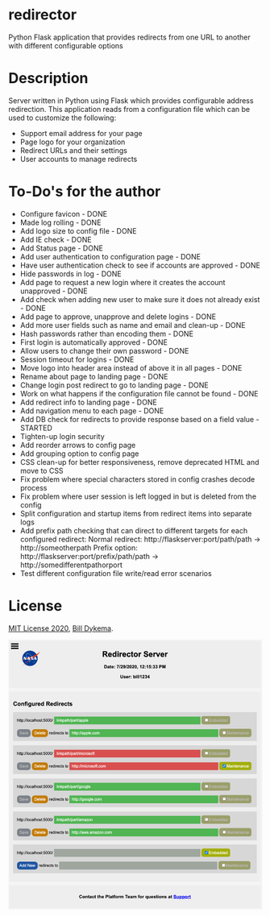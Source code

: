 # redirector

Python Flask application that provides redirects from one URL to another with different configurable options

# Description

Server written in Python using Flask which provides configurable address redirection.  This application reads from a configuration file which can be used to customize the following:

- Support email address for your page
- Page logo for your organization
- Redirect URLs and their settings
- User accounts to manage redirects

# To-Do's for the author

- Configure favicon - DONE
- Made log rolling - DONE
- Add logo size to config file - DONE
- Add IE check - DONE
- Add Status page - DONE
- Add user authentication to configuration page - DONE
- Have user authentication check to see if accounts are approved - DONE
- Hide passwords in log - DONE
- Add page to request a new login where it creates the account unapproved - DONE
- Add check when adding new user to make sure it does not already exist - DONE
- Add page to approve, unapprove and delete logins - DONE
- Add more user fields such as name and email and clean-up - DONE
- Hash passwords rather than encoding them - DONE
- First login is automatically approved - DONE
- Allow users to change their own password - DONE
- Session timeout for logins - DONE
- Move logo into header area instead of above it in all pages - DONE
- Rename about page to landing page - DONE
- Change login post redirect to go to landing page - DONE
- Work on what happens if the configuration file cannot be found - DONE
- Add redirect info to landing page - DONE
- Add navigation menu to each page - DONE
- Add DB check for redirects to provide response based on a field value - STARTED
- Tighten-up login security
- Add reorder arrows to config page
- Add grouping option to config page
- CSS clean-up for better responsiveness, remove deprecated HTML and move to CSS
- Fix problem where special characters stored in config crashes decode process
- Fix problem where user session is left logged in but is deleted from the config
- Split configuration and startup items from redirect items into separate logs
- Add prefix path checking that can direct to different targets for each configured redirect:
    Normal redirect: http://flaskserver:port/path/path -> http://someotherpath
    Prefix option: http://flaskserver:port/prefix/path/path -> http://somedifferentpathorport
- Test different configuration file write/read error scenarios

# License

[MIT License 2020](https://mit-license.org), [Bill Dykema](https://github.com/DykemaBill).

![redirector_screenshot](https://github.com/DykemaBill/redirector/blob/master/redirectorSS.png)